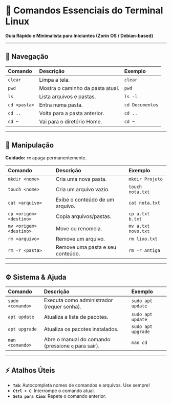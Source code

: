 # 🐧 Comandos Essenciais do Terminal Linux

**Guia Rápido e Minimalista para Iniciantes (Zorin OS / Debian-based)**

---

## 🧭 Navegação

| Comando | Descrição | Exemplo |
| :--- | :--- | :--- |
| `clear` | Limpa a tela. | `clear` |
| `pwd` | Mostra o caminho da pasta atual. | `pwd` |
| `ls` | Lista arquivos e pastas. | `ls -l` |
| `cd <pasta>` | Entra numa pasta. | `cd Documentos` |
| `cd ..` | Volta para a pasta anterior. | `cd ..` |
| `cd ~` | Vai para o diretório Home. | `cd ~` |

---

## 📁 Manipulação

**Cuidado:** `rm` apaga permanentemente.

| Comando | Descrição | Exemplo |
| :--- | :--- | :--- |
| `mkdir <nome>` | Cria uma nova pasta. | `mkdir Projeto` |
| `touch <nome>` | Cria um arquivo vazio. | `touch nota.txt` |
| `cat <arquivo>` | Exibe o conteúdo de um arquivo. | `cat nota.txt` |
| `cp <origem> <destino>` | Copia arquivos/pastas. | `cp a.txt b.txt` |
| `mv <origem> <destino>` | Move ou renomeia. | `mv a.txt novo.txt` |
| `rm <arquivo>` | Remove um arquivo. | `rm lixo.txt` |
| `rm -r <pasta>` | Remove uma pasta e seu conteúdo. | `rm -r Antiga` |

---

## ⚙️ Sistema & Ajuda

| Comando | Descrição | Exemplo |
| :--- | :--- | :--- |
| `sudo <comando>` | Executa como administrador (requer senha). | `sudo apt update` |
| `apt update` | Atualiza a lista de pacotes. | `sudo apt update` |
| `apt upgrade` | Atualiza os pacotes instalados. | `sudo apt upgrade` |
| `man <comando>` | Abre o manual do comando (pressione `q` para sair). | `man cd` |

---

## ⚡ Atalhos Úteis

* **`Tab`**: Autocompleta nomes de comandos e arquivos. Use sempre!
* **`Ctrl + C`**: Interrompe o comando atual.
* **`Seta para Cima`**: Repete o comando anterior.

